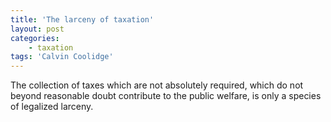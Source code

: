 ```yaml
---
title: 'The larceny of taxation'
layout: post
categories:
    - taxation
tags: 'Calvin Coolidge'
---
```


The collection of taxes which are not absolutely required, which do not beyond reasonable doubt contribute to the public welfare, is only a species of legalized larceny.